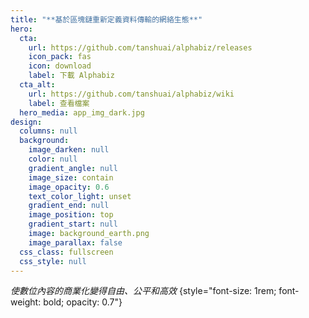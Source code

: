 ```yaml
---
title: "**基於區塊鏈重新定義資料傳輸的網絡生態**"
hero:
  cta:
    url: https://github.com/tanshuai/alphabiz/releases
    icon_pack: fas
    icon: download
    label: 下載 Alphabiz
  cta_alt:
    url: https://github.com/tanshuai/alphabiz/wiki
    label: 查看檔案
  hero_media: app_img_dark.jpg
design:
  columns: null
  background:
    image_darken: null
    color: null
    gradient_angle: null
    image_size: contain
    image_opacity: 0.6
    text_color_light: unset
    gradient_end: null
    image_position: top
    gradient_start: null
    image: background_earth.png
    image_parallax: false
  css_class: fullscreen
  css_style: null
---
```

_使數位內容的商業化變得自由、公平和高效_
{style="font-size: 1rem; font-weight: bold; opacity: 0.7"}